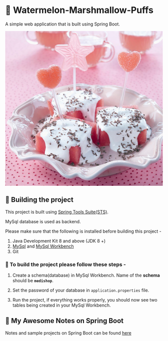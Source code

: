# :watermelon: Watermelon-Marshmallow-Puffs

A simple web application that is built using Spring Boot.

<p align="center"><img src ="images/image.jpg" /></p>

## :wrench: Building the project

This project is built using [Spring Tools Suite(STS)](https://spring.io/tools). 

MySql database is used as backend. 

Please make sure that the following is installed before building this project - 

1.  Java Development Kit 8 and above (JDK 8 +)
1.  [MySql](https://dev.mysql.com/downloads/mysql/) and [MySql Workbench](https://dev.mysql.com/downloads/workbench/)
1.  Git

### :star2: To build the project please follow these steps - 

1.  Create a schema(database) in MySql Workbench. Name of the **schema** should be **```medishop```**.

1.  Set the password of your database in ```application.properties``` file.
1.  Run the project, if everything works properly, you should now see two tables being created in your MySql Workbench. 

## :seedling: My Awesome Notes on Spring Boot

Notes and sample projects on Spring Boot can be found [here](https://github.com/AbhilashG97/Spring-Melon)
